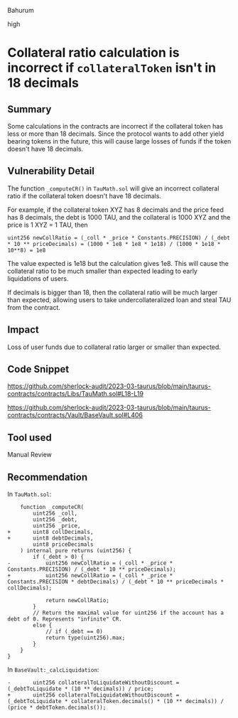 Bahurum

high

# Collateral ratio calculation is incorrect if `collateralToken` isn't in 18 decimals

## Summary
Some calculations in the contracts are incorrect if the collateral token has less or more than 18 decimals.
Since the protocol wants to add other yield bearing tokens in the future, this will cause large losses of funds if the token doesn't have 18 decimals.

## Vulnerability Detail
The function `_computeCR()` in `TauMath.sol` will give an incorrect collateral ratio if the collateral token doesn't have 18 decimals.

For example, if the collateral token XYZ has 8 decimals and the price feed has 8 decimals, the debt is 1000 TAU, and the collateral is 1000 XYZ and the price is 1 XYZ = 1 TAU, then 

```solidity
uint256 newCollRatio = (_coll * _price * Constants.PRECISION) / (_debt * 10 ** priceDecimals) = (1000 * 1e8 * 1e8 * 1e18) / (1000 * 1e18 * 10**8) = 1e8

```
The value expected is 1e18 but the calculation gives 1e8. This will cause the collateral ratio to be much smaller than expected leading to early liquidations of users.

If decimals is bigger than 18, then the collateral ratio will be much larger than expected, allowing users to take undercollateralized loan and steal TAU from the contract.

## Impact
Loss of user funds due to collateral ratio larger or smaller than expected.

## Code Snippet
https://github.com/sherlock-audit/2023-03-taurus/blob/main/taurus-contracts/contracts/Libs/TauMath.sol#L18-L19

https://github.com/sherlock-audit/2023-03-taurus/blob/main/taurus-contracts/contracts/Vault/BaseVault.sol#L406
## Tool used

Manual Review

## Recommendation
In `TauMath.sol`:

```solidity
    function _computeCR(
        uint256 _coll,
        uint256 _debt,
        uint256 _price,
+       uint8 collDecimals,
+       uint8 debtDecimals,     
        uint8 priceDecimals
    ) internal pure returns (uint256) {
        if (_debt > 0) {
-           uint256 newCollRatio = (_coll * _price * Constants.PRECISION) / (_debt * 10 ** priceDecimals);            
+           uint256 newCollRatio = (_coll * _price * Constants.PRECISION * debtDecimals) / (_debt * 10 ** priceDecimals * collDecimals);

            return newCollRatio;
        }
        // Return the maximal value for uint256 if the account has a debt of 0. Represents "infinite" CR.
        else {
            // if (_debt == 0)
            return type(uint256).max;
        }
    }
}
```

In `BaseVault:_calcLiquidation`:



```solidity
-       uint256 collateralToLiquidateWithoutDiscount = (_debtToLiquidate * (10 ** decimals)) / price;
+       uint256 collateralToLiquidateWithoutDiscount = (_debtToLiquidate * collateralToken.decimals() * (10 ** decimals)) / (price * debtToken.decimals());

```